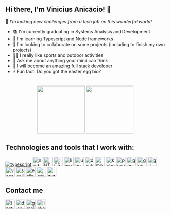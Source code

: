## Hi there, I'm Vinicius Anicácio! 🚀
 
💙 _I'm looking new challenges from a tech job on this wonderful world!_

- 📚 I'm currently graduating in Systems Analysis and Development
- 📖 I'm learning Typescript and Node frameworks
- 👯 I'm looking to collaborate on some projects (including to finish my own projects)
- 💪🏽 I really like sports and outdoor activities
- 💬 Ask me about anything your mind can think
- 🎯 I will become an amazing full stack developer
- ⚡ Fun fact: Do you got the easter egg bio?

<br/>
<div align="center">
 <a href="https://github.com/anic4cio">
 <img height="150em" src="https://github-readme-stats-eight-theta.vercel.app/api?username=anic4cio&show_icons=true&theme=dark&count_private=true&hide=stars"/>
 <img height="150em" src="https://github-readme-stats-git-masterrstaa-rickstaa.vercel.app/api/top-langs/?username=anic4cio&include_all_commits=true&layout=compact&langs_count=7&theme=dark"/><a/>
</div>
 
## Technologies and tools that I work with:

<div style="display: inline_block">
 <a href="https://www.typescriptlang.org/"><img heigth="29" alt="typescript" src="https://img.shields.io/badge/TypeScript-007ACC?style=for-the-badge&logo=typescript&color=black&logoColor=blue"></a>
 <a href="https://nodejs.org/en/"><img height="29" alt="node-js" src="https://img.shields.io/badge/Node.js-339933?style=for-the-badge&logo=nodedotjs&color=black&logoColor=green"></a>
 <a href="https://developer.mozilla.org/docs/Web/HTML"><img height="29" alt="HTML" src= "https://img.shields.io/badge/HTML5-E34F26?style=for-the-badge&logo=html5&&color=black&logoColor=orange"></a> 
 <a href="https://developer.mozilla.org/docs/Web/CSS"><img height="29" alt="CSS" src="https://img.shields.io/badge/CSS3-1572B6?style=for-the-badge&logo=css3&color=black&logoColor=blue"></a>
 <a href="https://www.linux.com/what-is-linux/"><img height="29" alt="linux" src="https://img.shields.io/badge/Linux-FCC624?style=for-the-badge&logo=linux&color=black&logoColor=yellow"></a>
 <a href="https://ubuntu.com/"><img height="29" alt="ubuntu" src="https://img.shields.io/badge/Ubuntu-2CA5E0?style=for-the-badge&logo=ubuntu&color=black&logoColor=orange"></a>
 <a href="https://www.docker.com/"><img height="29" alt="docker" src="https://img.shields.io/badge/Docker-2CA5E0?style=for-the-badge&logo=docker&color=black"></a>
 <a href="https://www.mongodb.com/"><img height="29" alt="mongodb" src="https://img.shields.io/badge/MongoDB-4EA94B?style=for-the-badge&logo=mongodb&color=black"></a>
 <a href="https://kubernetes.io/"><img height="29" alt="kubernetes" src="https://img.shields.io/badge/kubernetes-%23326ce5.svg?style=for-the-badge&logo=kubernetes&color=black"></a>
 <a href="https://pptr.dev/"><img height="29" alt="pupeeterr" src="https://img.shields.io/badge/Puppeteer-FFCA28?style=for-the-badge&logo=puppeteer&color=black&logoColor=green"></a>
 <a href="https://cloud.google.com/"><img height="29" alt="google-cloud-plataform" src="https://img.shields.io/badge/GoogleCloud-%234285F4.svg?style=for-the-badge&logo=google-cloud&color=black"></a>
 <a href="https://firebase.google.com/"><img height="29" alt="google-firebase" src="https://img.shields.io/badge/Firebase-FFCA28?style=for-the-badge&logo=firebase&color=black&logoColor=yellow"></a>
 <a href="https://git-scm.com/"><img height="29" alt="git" src="https://img.shields.io/badge/-Git-black?style=for-the-badge&logo=git"></a>
 <a href="https://code.visualstudio.com/"><img height="29" alt="vscode" src="https://img.shields.io/badge/-VSCode-007ACC?style=for-the-badge&logo=visual-studio-code&color=black&logoColor=blue"></a>
 <a href="https://www.gnu.org/software/bash/"><img height="29" alt="shell-bash" src="https://img.shields.io/badge/GNU%20Bash-4EAA25?style=for-the-badge&logo=GNU%20Bash&color=black&logoColor=green"></a>
 <a href="https://eslint.org/"><img height="29" alt="eslint" src="https://img.shields.io/badge/eslint-3A33D1?style=for-the-badge&logo=eslint&color=black&logoColor=purple"></a>
 <a href="https://jestjs.io/pt-BR/"><img height="29" alt="jest-js" src="https://img.shields.io/badge/jest.js-323330?style=for-the-badge&logo=Jest&color=black&logoColor=red"></a>
 <a href="https://wordpress.org/"><img height="29" alt="wordpress" src="https://img.shields.io/badge/Wordpress-21759B?style=for-the-badge&logo=wordpress&color=black&logoColor=lightblue"></a>
  
## Contact me
<div> 
 <a href="https://www.instagram.com/anic4cio/" target="_blank"><img height="29" alt="instagram" src="https://img.shields.io/badge/-Instagram-%23E4405F?style=for-the-badge&logo=instagram&logoColor=white" target="_blank"></a>
 <a href="https://discord.com/users/Vinicius%20Anic%C3%A1cio#2239" target="_blank"><img height="29" alt="discord" src="https://img.shields.io/badge/Discord-7289DA?style=for-the-badge&logo=discord&logoColor=white" target="_blank"></a>
 <a href="mailto:anicaciovinicius36@gmail.com"><img height="29" alt="gmail" src="https://img.shields.io/badge/-Gmail-%23333?style=for-the-badge&logo=gmail&logoColor=white" target="_blank"></a>
 <a href="https://www.linkedin.com/in/anic4cio" target="_blank"><img height="29" alt="linkedin" src="https://img.shields.io/badge/-LinkedIn-%230077B5?style=for-the-badge&logo=linkedin&logoColor=white" target="_blank"></a> 
<div/>
